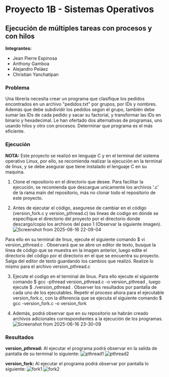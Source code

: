 # Proyecto 1B - Sistemas Operativos
## Ejecución de múltiples tareas con procesos y con hilos

**Integrantes:**
- Jean Pierre Espinosa
- Anthony Gamboa
- Alejandro Peláez
- Christian Yanchatipan

### Problema

Una librería necesita crear un programa que clasifique los pedidos encontrados en un archivo "pedidos.txt" por grupos, por IDs y nombres. Además que debe subdividir los pedidos según el grupo, también debe sumar las IDs de cada pedido y sacar su factorial, y transformar las IDs en binario y hexadecimal. Le han ofertado dos alternativas de programas, uno usando hilos y otro con procesos. Determinar que programa es el más eficiente.

### Ejecución

**NOTA:** Este proyecto se realizó en lenguaje C y en el terminal del sistema operativo Linux, por ello, se recomienda realizar la ejecución en la terminal de linux, y se debe asegurar que tiene instalado el lenguaje C en su maquina.

1. Clone el repositorio en el directorio que desee. Para facilitar la ejecución, se recomienda que descargue unicamente los archivos '.c' de la rama main del repositorio, más no clonar todo el repositorio de este proyecto.

2. Antes de ejecutar el código, asegurese de cambiar en el código (version_fork.c y version_pthread.c) las líneas de codigo en dónde se especifique el directorio del proyecto por el directorio donde descargo/copio los archivos del paso 1 (Observar la siguiente imagen). 
![Screenshot from 2025-06-16 22-09-04](https://github.com/user-attachments/assets/ccebe278-6b2d-40ff-afa3-52c463359bf6)

Para ello en su terminal de linux, ejecute el siguiente comando $ vi version_pthread.c . Observará que se abre un editor de texto, busque la línea de código que se muestra en la imagen anterior, luego edite el directorio del código por el directorio en el que se encuentra su proyecto. Salga del editor de texto guardando los cambios que realizó. Realize lo mismo para el archivo version_pthread.c

3. Ejecute el codigo en el terminal de linux. Para ello ejecute el siguiente comando $ gcc -pthread version_pthread.c -o version_pthread , luego ejecute $ ./version_pthread . Observer los resultados por pantalla de cada uno de los ejecutables. Repetir el proceso ahora para el ejecutable version_fork.c, con la diferencia que se ejecuta el siguiente comando $ gcc -version_fork.c -o version_fork

4. Además, podrá observar que en su repositorio se habrán creado archivos adicionales correspondientes a la ejecución de los programas.
![Screenshot from 2025-06-16 23-30-09](https://github.com/user-attachments/assets/17413e9c-94e0-4601-abd2-b8707184b6a8)

### Resultados

**version_pthread:** Al ejecutar el programa podrá observar en la salida de pantalla de su terminal lo siguiente: 
![pthread1](https://github.com/user-attachments/assets/ffcbf461-b773-472f-b634-dd3d8db5307a)
![pthread2](https://github.com/user-attachments/assets/2b80995e-ea8a-4baf-94e5-751d97a9edc4)


**version_fork:** Al ejecutar el programa podrá observar por pantalla lo siguiente:
![fork1](https://github.com/user-attachments/assets/2b62a4d7-addb-457d-883e-c23dd67accaa)
![fork2](https://github.com/user-attachments/assets/2aa72697-13c4-45d8-a6aa-22affbe2d1ba)
